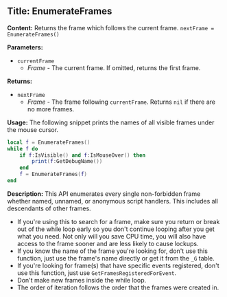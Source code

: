 ## Title: EnumerateFrames

**Content:**
Returns the frame which follows the current frame.
`nextFrame = EnumerateFrames()`

**Parameters:**
- `currentFrame`
  - *Frame* - The current frame. If omitted, returns the first frame.

**Returns:**
- `nextFrame`
  - *Frame* - The frame following `currentFrame`. Returns `nil` if there are no more frames.

**Usage:**
The following snippet prints the names of all visible frames under the mouse cursor.
```lua
local f = EnumerateFrames()
while f do
    if f:IsVisible() and f:IsMouseOver() then
        print(f:GetDebugName())
    end
    f = EnumerateFrames(f)
end
```

**Description:**
This API enumerates every single non-forbidden frame whether named, unnamed, or anonymous script handlers. This includes all descendants of other frames.
- If you're using this to search for a frame, make sure you return or break out of the while loop early so you don't continue looping after you get what you need. Not only will you save CPU time, you will also have access to the frame sooner and are less likely to cause lockups.
- If you know the name of the frame you're looking for, don't use this function, just use the frame's name directly or get it from the `_G` table.
- If you're looking for frame(s) that have specific events registered, don't use this function, just use `GetFramesRegisteredForEvent`.
- Don't make new frames inside the while loop.
- The order of iteration follows the order that the frames were created in.